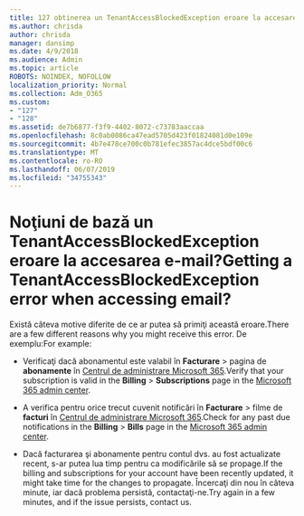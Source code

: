 ```yaml
---
title: 127 obtinerea un TenantAccessBlockedException eroare la accesarea e-mail?
ms.author: chrisda
author: chrisda
manager: dansimp
ms.date: 4/9/2018
ms.audience: Admin
ms.topic: article
ROBOTS: NOINDEX, NOFOLLOW
localization_priority: Normal
ms.collection: Adm_O365
ms.custom:
- "127"
- "128"
ms.assetid: de7b6877-f3f9-4402-8072-c73783aaccaa
ms.openlocfilehash: 8c0ab0086ca47ead5705d423f01824081d0e109e
ms.sourcegitcommit: 4b7e478ce700c0b781efec3857ac4dce5bdf00c6
ms.translationtype: MT
ms.contentlocale: ro-RO
ms.lasthandoff: 06/07/2019
ms.locfileid: "34755343"
---
```

# <a name="getting-a-tenantaccessblockedexception-error-when-accessing-email"></a><span data-ttu-id="7e4ba-102">Noţiuni de bază un TenantAccessBlockedException eroare la accesarea e-mail?</span><span class="sxs-lookup"><span data-stu-id="7e4ba-102">Getting a TenantAccessBlockedException error when accessing email?</span></span>

<span data-ttu-id="7e4ba-103">Există câteva motive diferite de ce ar putea să primiţi această eroare.</span><span class="sxs-lookup"><span data-stu-id="7e4ba-103">There are a few different reasons why you might receive this error.</span></span> <span data-ttu-id="7e4ba-104">De exemplu:</span><span class="sxs-lookup"><span data-stu-id="7e4ba-104">For example:</span></span>

- <span data-ttu-id="7e4ba-105">Verificaţi dacă abonamentul este valabil în **Facturare** \> pagina de **abonamente** în [Centrul de administrare Microsoft 365](https://portal.office.com/adminportal/home#/subscriptions).</span><span class="sxs-lookup"><span data-stu-id="7e4ba-105">Verify that your subscription is valid in the **Billing** \> **Subscriptions** page in the [Microsoft 365 admin center](https://portal.office.com/adminportal/home#/subscriptions).</span></span>

- <span data-ttu-id="7e4ba-106">A verifica pentru orice trecut cuvenit notificări în **Facturare** \> filme de **facturi** în [Centrul de administrare Microsoft 365](https://portal.office.com/adminportal/home#/billoverview).</span><span class="sxs-lookup"><span data-stu-id="7e4ba-106">Check for any past due notifications in the **Billing** \> **Bills** page in the [Microsoft 365 admin center](https://portal.office.com/adminportal/home#/billoverview).</span></span>

- <span data-ttu-id="7e4ba-107">Dacă facturarea şi abonamente pentru contul dvs. au fost actualizate recent, s-ar putea lua timp pentru ca modificările să se propage.</span><span class="sxs-lookup"><span data-stu-id="7e4ba-107">If the billing and subscriptions for your account have been recently updated, it might take time for the changes to propagate.</span></span> <span data-ttu-id="7e4ba-108">Încercaţi din nou în câteva minute, iar dacă problema persistă, contactaţi-ne.</span><span class="sxs-lookup"><span data-stu-id="7e4ba-108">Try again in a few minutes, and if the issue persists, contact us.</span></span>
